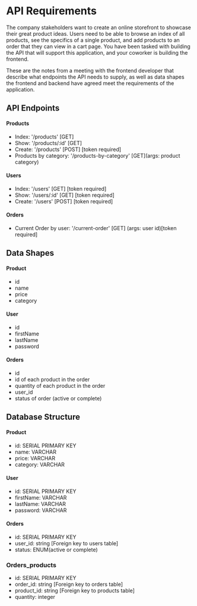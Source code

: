 # API Requirements

The company stakeholders want to create an online storefront to showcase their great product ideas. Users need to be able to browse an index of all products, see the specifics of a single product, and add products to an order that they can view in a cart page. You have been tasked with building the API that will support this application, and your coworker is building the frontend.

These are the notes from a meeting with the frontend developer that describe what endpoints the API needs to supply, as well as data shapes the frontend and backend have agreed meet the requirements of the application.

## API Endpoints

#### Products

- Index: '/products' [GET]
- Show: '/products/:id' [GET]
- Create: '/products' [POST] [token required]
- Products by category: '/products-by-category' [GET](args: product category)

#### Users

- Index: '/users' [GET] [token required]
- Show: '/users/:id' [GET] [token required]
- Create: '/users' [POST] [token required]

#### Orders

- Current Order by user: '/current-order' [GET] (args: user id)[token required]

## Data Shapes

#### Product

- id
- name
- price
- category

#### User

- id
- firstName
- lastName
- password

#### Orders

- id
- id of each product in the order
- quantity of each product in the order
- user_id
- status of order (active or complete)

## Database Structure

#### Product

- id: SERIAL PRIMARY KEY
- name: VARCHAR
- price: VARCHAR
- category: VARCHAR

#### User

- id: SERIAL PRIMARY KEY
- firstName: VARCHAR
- lastName: VARCHAR
- password: VARCHAR

#### Orders

- id: SERIAL PRIMARY KEY
- user_id: string [Foreign key to users table]
- status: ENUM(active or complete)

### Orders_products

- id: SERIAL PRIMARY KEY
- order_id: string [Foreign key to orders table]
- product_id: string [Foreign key to products table]
- quantity: integer
